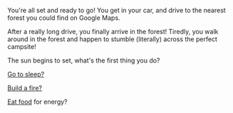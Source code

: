 You're all set and ready to go!
You get in your car, and drive to the nearest forest you could find on Google Maps.

After a really long drive, you finally arrive in the forest!
Tiredly, you walk around in the forest and happen to stumble (literally) across the perfect campsite!

The sun begins to set, what's the first thing you do?

[Go to sleep?](food/sleep.md)

[Build a fire?](food/campfire.md)

[Eat food](food/eat.md) for energy?
